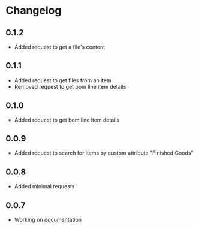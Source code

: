 # Changelog

## 0.1.2
* Added request to get a file's content
## 0.1.1
* Added request to get files from an item
* Removed request to get bom line item details
## 0.1.0
* Added request to get bom line item details
## 0.0.9
* Added request to search for items by custom attribute "Finished Goods"
## 0.0.8
* Added minimal requests
## 0.0.7
* Working on documentation